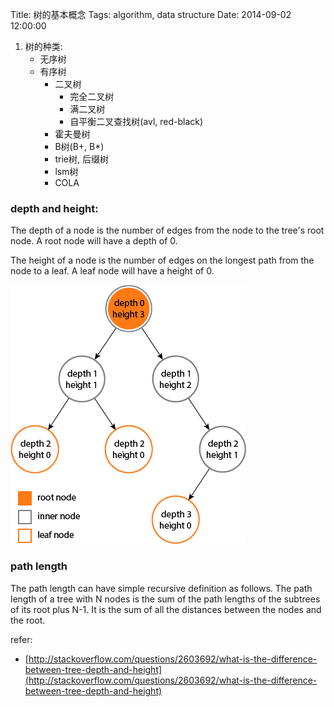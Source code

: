 Title: 树的基本概念
Tags: algorithm, data structure
Date: 2014-09-02 12:00:00

1. 树的种类:
    - 无序树
    - 有序树
        - 二叉树
            - 完全二叉树
            - 满二叉树
            - 自平衡二叉查找树(avl, red-black)
        - 霍夫曼树
        - B树(B+, B*)
        - trie树, 后缀树
        - lsm树
        - COLA


### depth and height:

The depth of a node is the number of edges from the node to the tree's root node.
A root node will have a depth of 0.

The height of a node is the number of edges on the longest path from the node to a leaf.
A leaf node will have a height of 0.

![tree height](/img/tree-height.png)

### path length

The path length can have simple recursive definition as follows.
The path length of a tree with N nodes is the sum of the path lengths of the subtrees of its root plus N-1.
It is the sum of all the distances between the nodes and the root.


refer:

- [http://stackoverflow.com/questions/2603692/what-is-the-difference-between-tree-depth-and-height](http://stackoverflow.com/questions/2603692/what-is-the-difference-between-tree-depth-and-height)
